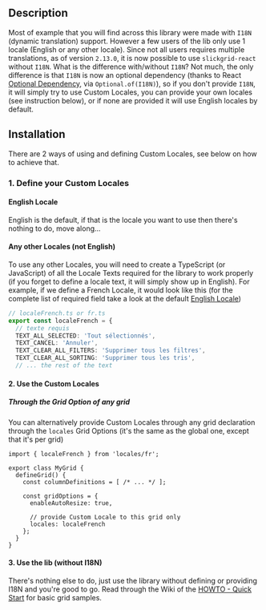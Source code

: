 ## Description
Most of example that you will find across this library were made with `I18N` (dynamic translation) support. However a few users of the lib only use 1 locale (English or any other locale). Since not all users requires multiple translations, as of version `2.13.0`, it is now possible to use `slickgrid-react` without `I18N`. What is the difference with/without `I18N`? Not much, the only difference is that `I18N` is now an optional dependency (thanks to React [Optional Dependency](https://react.io/docs/fundamentals/cheat-sheet#dependency-injection), via `Optional.of(I18N)`), so if you don't provide `I18N`, it will simply try to use Custom Locales, you can provide your own locales (see instruction below), or if none are provided it will use English locales by default.

## Installation
There are 2 ways of using and defining Custom Locales, see below on how to achieve that.

### 1. Define your Custom Locales
#### English Locale
English is the default, if that is the locale you want to use then there's nothing to do, move along...

#### Any other Locales (not English)
To use any other Locales, you will need to create a TypeScript (or JavaScript) of all the Locale Texts required for the library to work properly (if you forget to define a locale text, it will simply show up in English). For example, if we define a French Locale, it would look like this (for the complete list of required field take a look at the default [English Locale](https://github.com/ghiscoding/slickgrid-react-demos/blob/master/webpack-bs4-demo-with-locales/src/locales/en.ts))
```ts
// localeFrench.ts or fr.ts
export const localeFrench = {
  // texte requis
  TEXT_ALL_SELECTED: 'Tout sélectionnés',
  TEXT_CANCEL: 'Annuler',
  TEXT_CLEAR_ALL_FILTERS: 'Supprimer tous les filtres',
  TEXT_CLEAR_ALL_SORTING: 'Supprimer tous les tris',
  // ... the rest of the text
```

#### 2. Use the Custom Locales
##### Through the Grid Option of any grid
You can alternatively provide Custom Locales through any grid declaration through the `locales` Grid Options (it's the same as the global one, except that it's per grid)

```tsx
import { localeFrench } from 'locales/fr';

export class MyGrid {
  defineGrid() {
    const columnDefinitions = [ /* ... */ ];

    const gridOptions = {
      enableAutoResize: true,

      // provide Custom Locale to this grid only
      locales: localeFrench
    };
  }
}
```

#### 3. Use the lib (without I18N)
There's nothing else to do, just use the library without defining or providing I18N and you're good to go. Read through the Wiki of the [HOWTO - Quick Start](../getting-started/quick-start.md) for basic grid samples.
